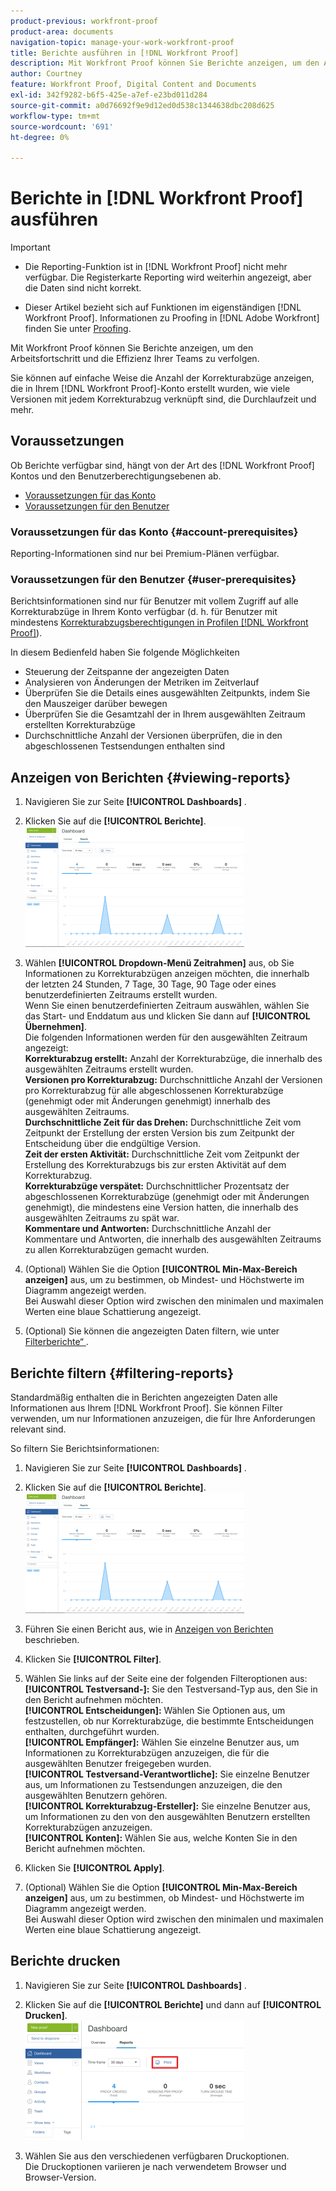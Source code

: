 ```yaml
---
product-previous: workfront-proof
product-area: documents
navigation-topic: manage-your-work-workfront-proof
title: Berichte ausführen in [!DNL Workfront Proof]
description: Mit Workfront Proof können Sie Berichte anzeigen, um den Arbeitsfortschritt und die Effizienz Ihrer Teams zu verfolgen.
author: Courtney
feature: Workfront Proof, Digital Content and Documents
exl-id: 342f9282-b6f5-425e-a7ef-e23bd011d284
source-git-commit: a0d76692f9e9d12ed0d538c1344638dbc208d625
workflow-type: tm+mt
source-wordcount: '691'
ht-degree: 0%

---
```


# Berichte in [!DNL Workfront Proof] ausführen


>[!IMPORTANT]
>
>* <span class="previe">Die Reporting-Funktion ist in [!DNL Workfront Proof] nicht mehr verfügbar. Die Registerkarte Reporting wird weiterhin angezeigt, aber die Daten sind nicht korrekt.</span>
> 
>* Dieser Artikel bezieht sich auf Funktionen im eigenständigen [!DNL Workfront Proof]. Informationen zu Proofing in [!DNL Adobe Workfront] finden Sie unter [Proofing](../../../review-and-approve-work/proofing/proofing.md).

Mit Workfront Proof können Sie Berichte anzeigen, um den Arbeitsfortschritt und die Effizienz Ihrer Teams zu verfolgen.

Sie können auf einfache Weise die Anzahl der Korrekturabzüge anzeigen, die in Ihrem [!DNL Workfront Proof]-Konto erstellt wurden, wie viele Versionen mit jedem Korrekturabzug verknüpft sind, die Durchlaufzeit und mehr.

## Voraussetzungen

Ob Berichte verfügbar sind, hängt von der Art des [!DNL Workfront Proof] Kontos und den Benutzerberechtigungsebenen ab.

* [Voraussetzungen für das Konto](#account-prerequisites)
* [Voraussetzungen für den Benutzer](#user-prerequisites)

### Voraussetzungen für das Konto {#account-prerequisites}

Reporting-Informationen sind nur bei Premium-Plänen verfügbar.

### Voraussetzungen für den Benutzer {#user-prerequisites}

Berichtsinformationen sind nur für Benutzer mit vollem Zugriff auf alle Korrekturabzüge in Ihrem Konto verfügbar (d. h. für Benutzer mit mindestens [Korrekturabzugsberechtigungen in Profilen [!DNL Workfront Proof]](../../../workfront-proof/wp-acct-admin/account-settings/proof-perm-profiles-in-wp.md)).

In diesem Bedienfeld haben Sie folgende Möglichkeiten

* Steuerung der Zeitspanne der angezeigten Daten
* Analysieren von Änderungen der Metriken im Zeitverlauf
* Überprüfen Sie die Details eines ausgewählten Zeitpunkts, indem Sie den Mauszeiger darüber bewegen
* Überprüfen Sie die Gesamtzahl der in Ihrem ausgewählten Zeitraum erstellten Korrekturabzüge
* Durchschnittliche Anzahl der Versionen überprüfen, die in den abgeschlossenen Testsendungen enthalten sind

## Anzeigen von Berichten {#viewing-reports}

1. Navigieren Sie zur Seite **[!UICONTROL Dashboards]** .
1. Klicken Sie auf die **[!UICONTROL Berichte]**.\
   ![proof_reports.png](assets/proof-reports-350x193.png)

1. Wählen **[!UICONTROL Dropdown-Menü Zeitrahmen]** aus, ob Sie Informationen zu Korrekturabzügen anzeigen möchten, die innerhalb der letzten 24 Stunden, 7 Tage, 30 Tage, 90 Tage oder eines benutzerdefinierten Zeitraums erstellt wurden.\
   Wenn Sie einen benutzerdefinierten Zeitraum auswählen, wählen Sie das Start- und Enddatum aus und klicken Sie dann auf **[!UICONTROL Übernehmen]**.\
   Die folgenden Informationen werden für den ausgewählten Zeitraum angezeigt:\
   **Korrekturabzug erstellt:** Anzahl der Korrekturabzüge, die innerhalb des ausgewählten Zeitraums erstellt wurden.\
   **Versionen pro Korrekturabzug:** Durchschnittliche Anzahl der Versionen pro Korrekturabzug für alle abgeschlossenen Korrekturabzüge (genehmigt oder mit Änderungen genehmigt) innerhalb des ausgewählten Zeitraums.\
   **Durchschnittliche Zeit für das Drehen:** Durchschnittliche Zeit vom Zeitpunkt der Erstellung der ersten Version bis zum Zeitpunkt der Entscheidung über die endgültige Version.\
   **Zeit der ersten Aktivität:** Durchschnittliche Zeit vom Zeitpunkt der Erstellung des Korrekturabzugs bis zur ersten Aktivität auf dem Korrekturabzug.\
   **Korrekturabzüge verspätet:** Durchschnittlicher Prozentsatz der abgeschlossenen Korrekturabzüge (genehmigt oder mit Änderungen genehmigt), die mindestens eine Version hatten, die innerhalb des ausgewählten Zeitraums zu spät war.\
   **Kommentare und Antworten:** Durchschnittliche Anzahl der Kommentare und Antworten, die innerhalb des ausgewählten Zeitraums zu allen Korrekturabzügen gemacht wurden.

1. (Optional) Wählen Sie die Option **[!UICONTROL Min-Max-Bereich anzeigen]** aus, um zu bestimmen, ob Mindest- und Höchstwerte im Diagramm angezeigt werden.\
   Bei Auswahl dieser Option wird zwischen den minimalen und maximalen Werten eine blaue Schattierung angezeigt.

1. (Optional) Sie können die angezeigten Daten filtern, wie unter [Filterberichte“ &#x200B;](#filtering-reports).

## Berichte filtern {#filtering-reports}

Standardmäßig enthalten die in Berichten angezeigten Daten alle Informationen aus Ihrem [!DNL Workfront Proof]. Sie können Filter verwenden, um nur Informationen anzuzeigen, die für Ihre Anforderungen relevant sind.

So filtern Sie Berichtsinformationen:

1. Navigieren Sie zur Seite **[!UICONTROL Dashboards]** .
1. Klicken Sie auf die **[!UICONTROL Berichte]**.\
   ![proof_reports.png](assets/proof-reports-350x193.png)

1. Führen Sie einen Bericht aus, wie in [Anzeigen von Berichten](#viewing-reports) beschrieben.
1. Klicken Sie **[!UICONTROL Filter]**.

1. Wählen Sie links auf der Seite eine der folgenden Filteroptionen aus:\
   **[!UICONTROL Testversand-]:** Sie den Testversand-Typ aus, den Sie in den Bericht aufnehmen möchten.\
   **[!UICONTROL Entscheidungen]:** Wählen Sie Optionen aus, um festzustellen, ob nur Korrekturabzüge, die bestimmte Entscheidungen enthalten, durchgeführt wurden.\
   **[!UICONTROL Empfänger]:** Wählen Sie einzelne Benutzer aus, um Informationen zu Korrekturabzügen anzuzeigen, die für die ausgewählten Benutzer freigegeben wurden.\
   **[!UICONTROL Testversand-Verantwortliche]:** Sie einzelne Benutzer aus, um Informationen zu Testsendungen anzuzeigen, die den ausgewählten Benutzern gehören.\
   **[!UICONTROL Korrekturabzug-Ersteller]:** Sie einzelne Benutzer aus, um Informationen zu den von den ausgewählten Benutzern erstellten Korrekturabzügen anzuzeigen.\
   **[!UICONTROL Konten]:** Wählen Sie aus, welche Konten Sie in den Bericht aufnehmen möchten.

1. Klicken Sie **[!UICONTROL Apply]**.
1. (Optional) Wählen Sie die Option **[!UICONTROL Min-Max-Bereich anzeigen]** aus, um zu bestimmen, ob Mindest- und Höchstwerte im Diagramm angezeigt werden.\
   Bei Auswahl dieser Option wird zwischen den minimalen und maximalen Werten eine blaue Schattierung angezeigt.

## Berichte drucken

1. Navigieren Sie zur Seite **[!UICONTROL Dashboards]** .
1. Klicken Sie auf die **[!UICONTROL Berichte]** und dann auf **[!UICONTROL Drucken]**.\
   ![PROOF_REPORTS_PRINT.png](assets/proof-reports-print-350x191.png)

1. Wählen Sie aus den verschiedenen verfügbaren Druckoptionen.\
   Die Druckoptionen variieren je nach verwendetem Browser und Browser-Version.
